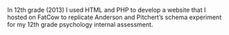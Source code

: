 In 12th grade (2013) I used HTML and PHP to develop a website that I hosted on FatCow to replicate Anderson and Pitchert’s schema experiment for my 12th grade psychology internal assessment.
